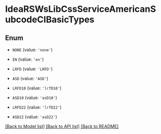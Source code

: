 # IdeaRSWsLibCssServiceAmericanSubcodeCIBasicTypes


## Enum

* `NONE` (value: `'none'`)

* `EN` (value: `'en'`)

* `LRFD` (value: `'LRFD'`)

* `ASD` (value: `'ASD'`)

* `LRFD10` (value: `'lrfD10'`)

* `ASD10` (value: `'asD10'`)

* `LRFD22` (value: `'lrfD22'`)

* `ASD22` (value: `'asD22'`)

[[Back to Model list]](../README.md#documentation-for-models) [[Back to API list]](../README.md#documentation-for-api-endpoints) [[Back to README]](../README.md)


